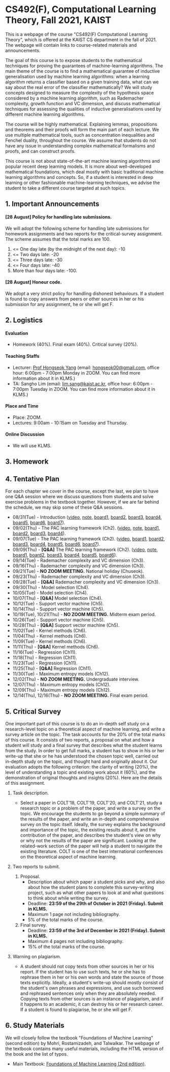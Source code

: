 # CS492(F), Computational Learning Theory, Fall 2021, KAIST

This is a webpage of the course "CS492(F) Computational Learning Theory", which is offered at the KAIST CS department in the fall of 2021. The webpage will contain links to course-related materials and announcements.

The goal of this course is to expose students to the mathematical techniques for proving the guarantees of machine-learning algorithms. The main theme of the course is to find a mathematical guarantee of inductive generalisation used by machine learning algorithms: when a learning algorithm returns a classifier based on a given training data, what can we say about the real error of the classifier mathematically? We will study concepts designed to measure the complexity of the hypothesis space considered by a machine learning algorithm, such as Rademacher complexity, growth function and VC dimension, and discuss mathematical techniques for assessing the qualities of inductive generalisations used by different machine learning algorithms.

The course will be highly mathematical. Explaining lemmas, propositions and theorems and their proofs will form the main part of each lecture. We use multiple mathematical tools, such as concentration inequalities and Fenchel duality, throughout the course. We assume that students do not have any issue in understanding complex mathematical formalisms and proofs, and can construct proofs.

This course is not about state-of-the-art machine learning algorithms and popular recent deep learning models. It is more about well-developed mathematical foundations, which deal mostly with basic traditional machine learning algorithms and concepts. So, if a student is interested in deep learning or other fashionable machine-learning techniques, we advise the student to take a different course targeted at such topics.

## 1. Important Announcements

#### [28 August] Policy for handling late submissions.

We will adopt the following scheme for handling late submissions for homework assignments and two reports for the critical-survey assignment. The scheme assumes that the total marks are 100.

1. <= One day late (by the midnight of the next day): -10
2. <= Two days late: -20
3. <= Three days late: -30
4. <= Four days late: -40
5. More than four days late: -100.

#### [28 August] Honour code.

We adopt a very strict policy for handling dishonest behaviours. If a student is found to copy answers from peers or other sources in her or his submission for any assignment, he or she will get F.

## 2. Logistics

#### Evaluation

* Homework (40%). Final exam (40%). Critical survey (20%).

#### Teaching Staffs

* Lecturer: [Prof Hongseok Yang](https://cs.kaist.ac.kr/people/view?idx=552&kind=faculty&menu=160) (email: hongseok00@gmail.com, office hour: 6:00pm - 7:00pm Monday in ZOOM. You can find more information about it in KLMS.)
* TA: Sangho Lim (email: lim.sang@kaist.ac.kr, office hour: 6:00pm - 7:00pm Tuesday in ZOOM. You can find more information about it in KLMS.)

#### Place and Time

* Place: ZOOM.
* Lectures: 9:00am - 10:15am on Tuesday and Thursday.

#### Online Discussion

* We will use KLMS.

## 3. Homework

## 4. Tentative Plan

For each chapter we cover in the course, except the last, we plan to have one Q&A session where we discuss questions from students and solve exercise problems in the textbook together. However, if we are far behind the schedule, we may skip some of these Q&A sessions.

* 08/31(Tue) - Introduction ([video](https://youtu.be/Lpks1MCvIv0), [note](https://github.com/hongseok-yang/CLT21/blob/master/Lectures/Lecture1/CLT21-L1-Introduction.pdf), [board1](https://github.com/hongseok-yang/CLT21/blob/master/Whiteboards/L1/L1-board1.png), [board2](https://github.com/hongseok-yang/CLT21/blob/master/Whiteboards/L1/L1-board2.png), [board3](https://github.com/hongseok-yang/CLT21/blob/master/Whiteboards/L1/L1-board3.png), [board4](https://github.com/hongseok-yang/CLT21/blob/master/Whiteboards/L1/L1-board4.png), [board5](https://github.com/hongseok-yang/CLT21/blob/master/Whiteboards/L1/L1-board5.png), [board6](https://github.com/hongseok-yang/CLT21/blob/master/Whiteboards/L1/L1-board6.png), [board7](https://github.com/hongseok-yang/CLT21/blob/master/Whiteboards/L1/L1-board7.png)). 
* 09/02(Thu) - The PAC learning framework (Ch2). ([video](https://youtu.be/Y9U7eu6zFx8), [note](https://github.com/hongseok-yang/CLT21/blob/master/Lectures/Lecture2/CLT21-L2-PAC.pdf), [board1](https://github.com/hongseok-yang/CLT21/blob/master/Whiteboards/L2/L2-board1.png), [board2](https://github.com/hongseok-yang/CLT21/blob/master/Whiteboards/L2/L2-board2.png), [board3](https://github.com/hongseok-yang/CLT21/blob/master/Whiteboards/L2/L2-board3.png), [board4](https://github.com/hongseok-yang/CLT21/blob/master/Whiteboards/L2/L2-board4.png)).
* 09/07(Tue) - The PAC learning framework (Ch2). ([video](https://youtu.be/Wj13XVwpVbA), [board1](https://github.com/hongseok-yang/CLT21/blob/master/Whiteboards/L3/L3-board1.pdf), [board2](https://github.com/hongseok-yang/CLT21/blob/master/Whiteboards/L3/L3-board2.png), [board3](https://github.com/hongseok-yang/CLT21/blob/master/Whiteboards/L3/L3-board3.png), [board4](https://github.com/hongseok-yang/CLT21/blob/master/Whiteboards/L3/L3-board4.png), [board5](https://github.com/hongseok-yang/CLT21/blob/master/Whiteboards/L3/L3-board5.png), [board6](https://github.com/hongseok-yang/CLT21/blob/master/Whiteboards/L3/L3-board6.png), [board7](https://github.com/hongseok-yang/CLT21/blob/master/Whiteboards/L3/L3-board7.png)).
* 09/09(Thu) - __**[Q&A]**__ The PAC learning framework (Ch2). ([video](https://youtu.be/sDDFNAC-Vso), [note](https://github.com/hongseok-yang/CLT21/blob/master/Lectures/Lecture2/CLT21-L2-PAC-exercises.pdf), [board1](https://github.com/hongseok-yang/CLT21/blob/master/Whiteboards/L4/L4-board1.pdf), [board2](https://github.com/hongseok-yang/CLT21/blob/master/Whiteboards/L4/L4-board2.png), [board3](https://github.com/hongseok-yang/CLT21/blob/master/Whiteboards/L4/L4-board3.png), [board4](https://github.com/hongseok-yang/CLT21/blob/master/Whiteboards/L4/L4-board4.png), [board5](https://github.com/hongseok-yang/CLT21/blob/master/Whiteboards/L4/L4-board5.png), [board6](https://github.com/hongseok-yang/CLT21/blob/master/Whiteboards/L4/L4-board6.png)).
* 09/14(Tue) - Rademacher complexity and VC dimension (Ch3).
* 09/16(Thu) - Rademacher complexity and VC dimension (Ch3).
* 09/21(Tue) - __**NO ZOOM MEETING.**__ National holiday (Chuseok).
* 09/23(Thu) - Rademacher complexity and VC dimension (Ch3).
* 09/28(Tue) - __**[Q&A]**__ Rademacher complexity and VC dimension (Ch3).
* 09/30(Thu) - Model selection (Ch4).
* 10/05(Tue) - Model selection (Ch4).
* 10/07(Thu) - __**[Q&A]**__ Model selection (Ch4).
* 10/12(Tue) - Support vector machine (Ch5).
* 10/14(Thu) - Support vector machine (Ch5).
* 10/19(Tue), 10/21(Thu) - __**NO ZOOM MEETING.**__ Midterm exam period.
* 10/26(Tue) - Support vector machine (Ch5).
* 10/28(Thu) - __**[Q&A]**__ Support vector machine (Ch5).
* 11/02(Tue) - Kernel methods (Ch6).
* 11/04(Thu) - Kernel methods (Ch6).
* 11/09(Tue) - Kernel methods (Ch6).
* 11/11(Thu) - __**[Q&A]**__ Kernel methods (Ch6).
* 11/16(Tue) - Regression (Ch11).
* 11/18(Thu) - Regression (Ch11).
* 11/23(Tue) - Regression (Ch11).
* 11/25(Thu) - __**[Q&A]**__ Regression (Ch11).
* 11/30(Tue) - Maximum entropy models (Ch12).
* 12/02(Thu) - __**NO ZOOM MEETING.**__ Undergraduate interview.
* 12/07(Thu) - Maximum entropy models (Ch12).
* 12/09(Thu) - Maximum entropy models (Ch12).
* 12/14(Thu), 12/16(Thu) - __**NO ZOOM MEETING.**__ Final exam period.

## 5. Critical Survey

One important part of this course is to do an in-depth self study on a research-level topic on a theoretical aspect of machine learning, and write a survey article on the topic. The task accounts for the 20% of the total marks of this course. It consists of two reports, a proposal on what and how a student will study and a final survey that describes what the student learns from the study. In order to get full marks, a student has to show in his or her write-up that she or he has understood the chosen topic well, carried out in-depth study on the topic, and thought hard and originally about it. Our evaluation adopts the following criterion: the clarity of writing (20%), the level of understanding a topic and existing work about it (60%), and the demonstration of original thoughts and insights (20%). Here are the details of this assignment.

1. Task description.
   * Select a paper in COLT'18, COLT'19, COLT'20, and COLT'21, study a research topic or a problem of the paper, and write a survey on the topic. We encourage the students to go beyond a simple summary of the results of the paper, and write an in-depth and comprehensive survey on the topic itself. Ideally, the survey explains the background and importance of the topic, the existing results about it, and the contribution of the paper, and describes the student's view on why or why not the results of the paper are significant. Looking at the related-work section of the paper will help a student to navigate the existing literature. COLT is one of the best international conferences on the theoretical aspect of machine learning.

2. Two reports to submit.
   1. Proposal.
      * Description about which paper a student picks and why, and also about how the student plans to complete this survey-writing project, such as what other papers to look at and what questions to think about while writing the survey.
      * Deadline: __**23:59 of the 29th of October in 2021 (Friday). Submit in KLMS.**__
      * Maximum 1 page not including bibliography.
      * 5% of the total marks of the course.
   2. Final survey.
      * Deadline: __**23:59 of the 3rd of December in 2021 (Friday). Submit in KLMS.**__
      * Maximum 4 pages not including bibliography.
      * 15% of the total marks of the course.

3. Warning on plagiarism.
   * A student should not copy texts from other sources in her or his report. If the student has to use such texts, he or she has to rephrase them in her or his own words and state the source of those texts explicitly. Ideally, a student's write-up should mostly consist of the student's own phrases and expressions, and use such borrowed and rephrased sentences only when they are absolutely needed. Copying texts from other sources is an instance of plagiarism, and if it happens to an academic, it can destroy his or her research career. If a student is found to plagiarise, he or she will get F.

## 6. Study Materials

We will closely follow the textbook "Foundations of Machine Learning" (second edition) by Mohri, Rostamizadeh, and Talwalkar. The webpage of the textbook contains many useful materials, including the HTML version of the book and the list of typos.

* Main Textbook: [Foundations of Machine Learning (2nd edition)](https://cs.nyu.edu/~mohri/mlbook/).

